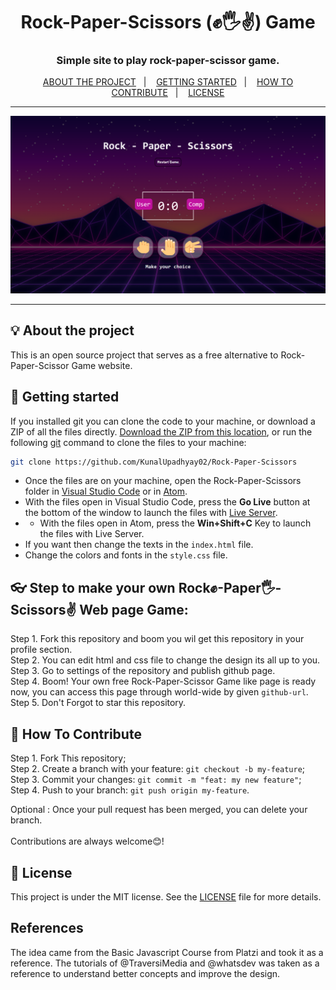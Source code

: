 <h1 align="center">Rock-Paper-Scissors (✊🖐✌) Game</h1>

<h3 align="center">Simple site to play rock-paper-scissor game.</h3>

<p align="center">
  <a href="#-about-the-project">ABOUT THE PROJECT</a>&nbsp;&nbsp;&nbsp;|&nbsp;&nbsp;&nbsp;
  <a href="#-getting-started">GETTING STARTED</a>&nbsp;&nbsp;&nbsp;|&nbsp;&nbsp;&nbsp;
  <a href="#-how-to-contribute">HOW TO CONTRIBUTE</a>&nbsp;&nbsp;&nbsp;|&nbsp;&nbsp;&nbsp;
  <a href="#-license">LICENSE</a>
</p>

---

<p align="center">
  <img alt="screenshot" src="images/Screenshot.png">
</p>

---


## 💡 About the project

This is an open source project that serves as a free alternative to Rock-Paper-Scissor Game website.

## 🚀 Getting started

If you installed git you can clone the code to your machine, or download a ZIP of all the files directly.
[Download the ZIP from this location](https://github.com/KunalUpadhyay02/Rock-Paper-Scissors/archive/refs/heads/main.zip), or run the following [git](https://git-scm.com/downloads) command to clone the files to your machine:
```bash
git clone https://github.com/KunalUpadhyay02/Rock-Paper-Scissors
```
- Once the files are on your machine, open the Rock-Paper-Scissors folder in [Visual Studio Code](https://code.visualstudio.com/) or in [Atom](https://atom.io/).
- With the files open in Visual Studio Code, press the **Go Live** button at the bottom of the window to launch the files with [Live Server](https://marketplace.visualstudio.com/items?itemName=ritwickdey.LiveServer).
- - With the files open in Atom, press the **Win+Shift+C** Key to launch the files with Live Server.
- If you want then change the texts in the `index.html` file.
- Change the colors and fonts in the `style.css` file.

## 👓 Step to make your own Rock✊-Paper🖐-Scissors✌ Web page Game:

Step 1. Fork this repository and boom you wil get this repository in your profile section.<br>
Step 2. You can edit html and css file to change the design its all up to you.<br>
Step 3. Go to  settings of the repository and publish github page.<br>
Step 4. Boom! Your own free Rock-Paper-Scissor Game like page is ready now, you can access this page through world-wide by given `github-url`.<br>
Step 5. Don't Forgot to star this repository.

## 🤔 How To Contribute

Step 1. Fork This repository;<br>
Step 2. Create a branch with your feature: `git checkout -b my-feature`;<br>
Step 3. Commit your changes: `git commit -m "feat: my new feature"`;<br>
Step 4. Push to your branch: `git push origin my-feature`.<br>

Optional : Once your pull request has been merged, you can delete your branch.
<br>
<br>
Contributions are always welcome😊!

## 📝 License

This project is under the MIT license. See the [LICENSE](LICENSE.md) file for more details.

## References
The idea came from the Basic Javascript Course from Platzi and took it as a reference. The tutorials of @TraversiMedia and @whatsdev was taken as a reference to understand better concepts and improve the design.

